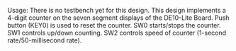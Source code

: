 Usage:
There is no testbench yet for this design.
This design implements a 4-digit counter on the seven segment displays of the DE10-Lite Board.
Push button (KEY0) is used to reset the counter.
SW0 starts/stops the counter.
SW1 controls up/down counting.
SW2 controls speed of counter (1-second rate/50-millisecond rate).
